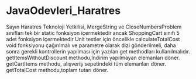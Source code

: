 # JavaOdevleri_Haratres
Sayın Haratres Teknoloji Yetkilisi,
MergeString ve CloseNumbersProblem sınıfları tek bir static fonksiyon içermektedir
ancak ShoppingCart sınıfı 5 adet fonksiyon içermektedir Unit testler için öncelikle calculateTotalCost void fonksiyonu çağırılmalı ve parametre olarak dizi gönderilmeli,
daha sonra gerekli kontrollerin yapılması için yazılan get methodları kullanılmalıdır.
getItemsWithoutDiscount methodu,İndirim yapılmayan elemanları döner.
getCartItems methodu, alışveriş sepetindeki tüm elemanları döner.
getTotalCost methodu,toplam tutarı döner.
